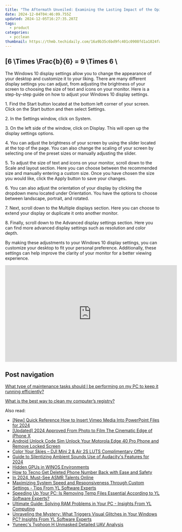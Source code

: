 ```yaml
---
title: "The Aftermath Unveiled: Examining the Lasting Impact of the Opium Conflicts with YL Software"
date: 2024-12-04T04:46:09.755Z
updated: 2024-12-05T16:27:35.207Z
tags:
  - product
categories:
  - pcclean
thumbnail: https://thmb.techidaily.com/16a9b35c6bd9fc401c0908fd1a1024fa5ae9f4d4fbf37f1eb35abe3fab424ae1.jpg
---
```


## \[6 \Times \Frac{b}{6} = 9 \Times 6 \

The Windows 10 display settings allow you to change the appearance of your desktop and customize it to your liking. There are many different display settings you can adjust, from adjusting the brightness of your screen to choosing the size of text and icons on your monitor. Here is a step-by-step guide on how to adjust your Windows 10 display settings. 

1\. Find the Start button located at the bottom left corner of your screen. Click on the Start button and then select Settings.

2\. In the Settings window, click on System.

3\. On the left side of the window, click on Display. This will open up the display settings options. 

4\. You can adjust the brightness of your screen by using the slider located at the top of the page. You can also change the scaling of your screen by selecting one of the preset sizes or manually adjusting the slider.

5\. To adjust the size of text and icons on your monitor, scroll down to the Scale and layout section. Here you can choose between the recommended size and manually entering a custom size. Once you have chosen the size you would like, click the Apply button to save your changes.

6\. You can also adjust the orientation of your display by clicking the dropdown menu located under Orientation. You have the options to choose between landscape, portrait, and rotated.

7\. Next, scroll down to the Multiple displays section. Here you can choose to extend your display or duplicate it onto another monitor.

8\. Finally, scroll down to the Advanced display settings section. Here you can find more advanced display settings such as resolution and color depth. 

By making these adjustments to your Windows 10 display settings, you can customize your desktop to fit your personal preference. Additionally, these settings can help improve the clarity of your monitor for a better viewing experience.

<!-- affiliate ads begin -->
<iframe width="560" height="315" src="https://www.youtube.com/embed/9Q8Feep0Rc0?si=YkPhRxXGvrRRMJtb" title="YouTube video player" frameborder="0" allow="accelerometer; autoplay; clipboard-write; encrypted-media; gyroscope; picture-in-picture; web-share" referrerpolicy="strict-origin-when-cross-origin" allowfullscreen></iframe>
<!-- affiliate ads end -->

## Post navigation

[What type of maintenance tasks should I be performing on my PC to keep it running efficiently?](https://tools.techidaily.com/pcclean/products/)

[What is the best way to clean my computer’s registry?](https://tools.techidaily.com/pcclean/products/)

<ins class="adsbygoogle"
     style="display:block"
     data-ad-format="autorelaxed"
     data-ad-client="ca-pub-7571918770474297"
     data-ad-slot="1223367746"></ins>

<ins class="adsbygoogle"
     style="display:block"
     data-ad-client="ca-pub-7571918770474297"
     data-ad-slot="8358498916"
     data-ad-format="auto"
     data-full-width-responsive="true"></ins>

<span class="atpl-alsoreadstyle">Also read:</span>
<div><ul>
<li><a href="https://vimeo-videos.techidaily.com/new-quick-reference-how-to-insert-vimeo-media-into-powerpoint-files-for-2024/"><u>[New] Quick Reference How to Insert Vimeo Media Into PowerPoint Files for 2024</u></a></li>
<li><a href="https://fox-access.techidaily.com/updated-2024-approved-from-photo-to-film-the-cinematic-edge-of-iphone-x/"><u>[Updated] 2024 Approved From Photo to Film The Cinematic Edge of iPhone X</u></a></li>
<li><a href="https://sim-unlock.techidaily.com/android-unlock-code-sim-unlock-your-motorola-edge-40-pro-phone-and-remove-locked-screen-by-drfone-android/"><u>Android Unlock Code Sim Unlock Your Motorola Edge 40 Pro Phone and Remove Locked Screen</u></a></li>
<li><a href="https://extra-lessons.techidaily.com/color-your-skies-dji-mini-2-and-air-2s-luts-complimentary-offer/"><u>Color Your Skies – DJI Mini 2 & Air 2S LUTS Complimentary Offer</u></a></li>
<li><a href="https://tiktok-video-files.techidaily.com/guide-to-silentizing-ambient-sounds-use-of-audacitys-features-for-2024/"><u>Guide to Silentizing Ambient Sounds Use of Audacity's Features for 2024</u></a></li>
<li><a href="https://driver-error.techidaily.com/hidden-gpus-in-winos-environments/"><u>Hidden GPUs in WINOS Environments</u></a></li>
<li><a href="https://blog-min.techidaily.com/how-to-tecno-get-deleted-phone-number-back-with-ease-and-safety-by-fonelab-android-recover-contacts/"><u>How to Tecno Get Deleted Phone Number Back with Ease and Safety</u></a></li>
<li><a href="https://youtube-web.techidaily.com/24-must-see-asmr-talents-online/"><u>In 2024, Must-See ASMR Talents Online</u></a></li>
<li><a href="https://discover-able.techidaily.com/maximizing-system-speed-and-responsiveness-through-custom-settings-tips-from-yl-software-experts/"><u>Maximizing System Speed and Responsiveness Through Custom Settings - Tips From YL Software Experts</u></a></li>
<li><a href="https://discover-able.techidaily.com/speeding-up-your-pc-is-removing-temp-files-essential-according-to-yl-software-experts/"><u>Speeding Up Your PC: Is Removing Temp Files Essential According to YL Software Experts?</u></a></li>
<li><a href="https://discover-able.techidaily.com/ultimate-guide-solving-ram-problems-in-your-pc-insights-from-yl-computing/"><u>Ultimate Guide: Solving RAM Problems in Your PC - Insights From YL Computing</u></a></li>
<li><a href="https://discover-able.techidaily.com/unraveling-the-mystery-what-triggers-visual-glitches-in-your-windows-pc-insights-from-yl-software-experts/"><u>Unraveling the Mystery: What Triggers Visual Glitches in Your Windows PC? Insights From YL Software Experts</u></a></li>
<li><a href="https://article-tips.techidaily.com/yuneecs-typhoon-h-unmasked-detailed-uav-analysis/"><u>Yuneec's Typhoon H Unmasked Detailed UAV Analysis</u></a></li>
</ul></div>

